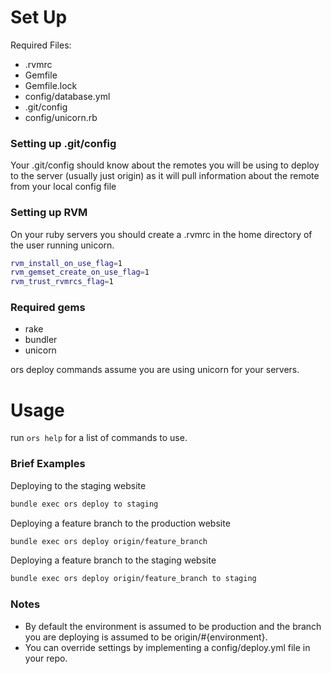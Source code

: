# Set Up

Required Files:

* .rvmrc
* Gemfile
* Gemfile.lock
* config/database.yml
* .git/config
* config/unicorn.rb


### Setting up .git/config


Your .git/config should know about the remotes you will be using to deploy to the server (usually just origin) as it will pull information about the remote from your local config file


### Setting up RVM

On your ruby servers you should create a .rvmrc in the home directory of the user running unicorn.
```bash
rvm_install_on_use_flag=1
rvm_gemset_create_on_use_flag=1
rvm_trust_rvmrcs_flag=1
```


### Required gems

* rake
* bundler
* unicorn

ors deploy commands assume you are using unicorn for your servers.



# Usage

run `ors help` for a list of commands to use.


### Brief Examples

Deploying to the staging website
```bash
bundle exec ors deploy to staging
```

Deploying a feature branch to the production website
```bash
bundle exec ors deploy origin/feature_branch
```

Deploying a feature branch to the staging website
```bash
bundle exec ors deploy origin/feature_branch to staging
```

### Notes
* By default the environment is assumed to be production and the branch you are deploying is assumed to be origin/#{environment}.
* You can override settings by implementing a config/deploy.yml file in your repo.


